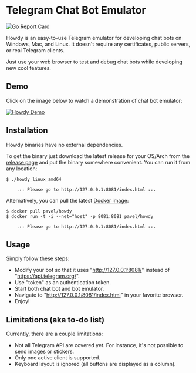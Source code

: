 Telegram Chat Bot Emulator
==========================

[![Go Report Card](https://goreportcard.com/badge/github.com/pavel-paulau/howdy)](https://goreportcard.com/report/github.com/pavel-paulau/howdy)

Howdy is an easy-to-use Telegram emulator for developing chat bots on Windows, Mac, and Linux. It doesn't require any certificates, public servers, or real Telegram clients.

Just use your web browser to test and debug chat bots while developing new cool features.

Demo
----

Click on the image below to watch a demonstration of chat bot emulator:

[![Howdy Demo](http://i.imgur.com/yXufef8.png)](http://www.youtube.com/watch?v=nVvvGp0HtbQ)

Installation
------------

Howdy binaries have no external dependencies.

To get the binary just download the latest release for your OS/Arch from the [release page](https://github.com/pavel-paulau/howdy/releases) and put the binary somewhere convenient. You can run it from any location:

```
$ ./howdy_linux_amd64 

	.:: Please go to http://127.0.0.1:8081/index.html ::.
```

Alternatively, you can pull the latest [Docker image](https://hub.docker.com/r/pavel/howdy/):

```
$ docker pull pavel/howdy
$ docker run -t -i --net="host" -p 8081:8081 pavel/howdy

	.:: Please go to http://127.0.0.1:8081/index.html ::.
```

Usage
-----

Simply follow these steps:
* Modify your bot so that it uses "http://127.0.0.1:8081/" instead of "https://api.telegram.org/".
* Use "token" as an authentication token.
* Start both chat bot and bot emulator.
* Navigate to "http://127.0.0.1:8081/index.html" in your favorite browser.
* Enjoy!

Limitations (aka to-do list)
---------------------------

Currently, there are a couple limitations:
* Not all Telegram API are covered yet. For instance, it's not possible to send images or stickers.
* Only one active client is supported.
* Keyboard layout is ignored (all buttons are displayed as a column).
